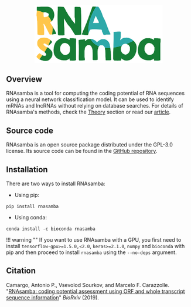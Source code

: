 <p align="center"><img src="https://raw.githubusercontent.com/apcamargo/RNAsamba/master/logo.png" width="350rem"></p>

## Overview

RNAsamba is a tool for computing the coding potential of RNA sequences using a neural network classification model. It can be used to identify mRNAs and lncRNAs without relying on database searches. For details of RNAsamba's methods, check the [Theory](theory.md) section or read our [article](https://www.biorxiv.org/content/10.1101/620880v1).

## Source code

RNAsamba is an open source package distributed under the GPL-3.0 license. Its source code can be found in the [GitHub repository](https://github.com/apcamargo/RNAsamba/).

## Installation

There are two ways to install RNAsamba:

- Using pip:

```
pip install rnasamba
```

- Using conda:

```
conda install -c bioconda rnasamba
```

!!! warning ""
    If you want to use RNAsamba with a GPU, you first need to install `tensorflow-gpu>=1.5.0,<2.0`, `keras>=2.1.0`, `numpy` and `bioconda` with pip and then proceed to install `rnasamba` using the `--no-deps` argument.

## Citation

Camargo, Antonio P., Vsevolod Sourkov, and Marcelo F. Carazzolle. "[RNAsamba: coding potential assessment using ORF and whole transcript sequence information](https://www.biorxiv.org/content/10.1101/620880v1)" *BioRxiv* (2019).